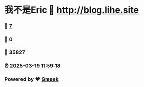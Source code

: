 # 我不是Eric :link: http://blog.lihe.site 
### :page_facing_up: [7](http://blog.lihe.site/tag.html) 
### :speech_balloon: 0 
### :hibiscus: 35827 
### :alarm_clock: 2025-03-19 11:59:18 
### Powered by :heart: [Gmeek](https://github.com/Meekdai/Gmeek)
